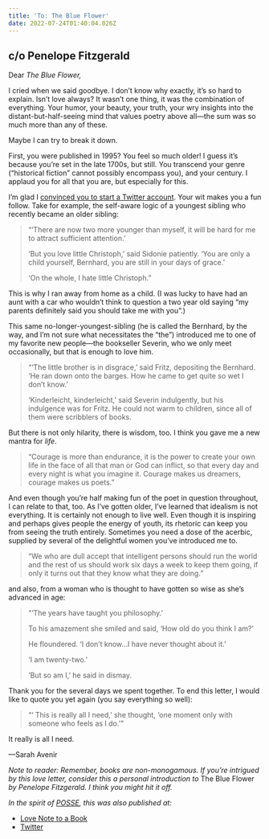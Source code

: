 ```yaml
---
title: 'To: The Blue Flower'
date: 2022-07-24T01:40:04.026Z
---
```


## c/o Penelope Fitzgerald

<p>Dear <em>The Blue Flower,</em></p><p>I cried when we said goodbye. I don’t know why exactly, it’s so hard to explain. Isn’t love always? It wasn’t one thing, it was the combination of everything. Your humor, your beauty, your truth, your wry insights into the distant-but-half-seeing mind that values poetry above all—the sum was so much more than any of these.</p><p>Maybe I can try to break it down.</p><p>First, you were published in 1995? You feel so much older! I guess it’s because you’re set in the late 1700s, but still. You transcend your genre (“historical fiction” cannot possibly encompass you), and your century. I applaud you for all that you are, but especially for this.</p><p>I’m glad I <a href="https://twitter.com/theblueflowerpf">convinced you to start a Twitter account</a>. Your wit makes you a fun follow. Take for example, the self-aware logic of a youngest sibling who recently became an older sibling:</p><blockquote><p>“‘There are now two more younger than myself, it will be hard for me to attract sufficient attention.’</p><p>‘But you love little Christoph,’ said Sidonie patiently. ‘You are only a child yourself, Bernhard, you are still in your days of grace.’</p><p>‘On the whole, I hate little Christoph.”</p></blockquote><p>This is why I ran away from home as a child. (I was lucky to have had an aunt with a car who wouldn’t think to question a two year old saying “my parents definitely said you should take me with you”.)</p><p>This same no-longer-youngest-sibling (he is called the Bernhard, by the way, and I’m not sure what necessitates the “the”) introduced me to one of my favorite new people—the bookseller Severin, who we only meet occasionally, but that is enough to love him.</p><blockquote><p>“‘The little brother is in disgrace,’ said Fritz, depositing the Bernhard. ‘He ran down onto the barges. How he came to get quite so wet I don’t know.’</p><p>‘Kinderleicht, kinderleicht,’ said Severin indulgently, but his indulgence was for Fritz. He could not warm to children, since all of them were scribblers of books.</p></blockquote><p>But there is not only hilarity, there is wisdom, too. I think you gave me a new mantra for <em>life</em>.</p><blockquote><p>“Courage is more than endurance, it is the power to create your own life in the face of all that man or God can inflict, so that every day and every night is what you imagine it. Courage makes us dreamers, courage makes us poets.”</p></blockquote><p>And even though you’re half making fun of the poet in question throughout, I can relate to that, too. As I’ve gotten older, I’ve learned that idealism is not everything. It is certainly not enough to live well. Even though it is inspiring and perhaps gives people the energy of youth, its rhetoric can keep you from seeing the truth entirely. Sometimes you need a dose of the acerbic, supplied by several of the delightful women you’ve introduced me to.</p><blockquote><p>“We who are dull accept that intelligent persons should run the world and the rest of us should work six days a week to keep them going, if only it turns out that they know what they are doing.”</p></blockquote><p>and also, from a woman who is thought to have gotten so wise as she’s advanced in age:</p><blockquote><p>“‘The years have taught you philosophy.’</p><p>To his amazement she smiled and said, ‘How old do you think I am?’</p><p>He floundered. ‘I don’t know…I have never thought about it.’</p><p>‘I am twenty-two.’</p><p>‘But so am I,’ he said in dismay.</p></blockquote><p>Thank you for the several days we spent together. To end this letter, I would like to quote you yet again (you say everything so well):</p><blockquote><p>“‘ This is really all I need,’ she thought, ‘one moment only with someone who feels as I do.’”</p></blockquote><p>It really is all I need.</p><p>—Sarah Avenir</p><p><em>Note to reader: Remember, books are non-monogamous. If you’re intrigued by this love letter, consider this a personal introduction to </em>The Blue Flower<em> by Penelope Fitzgerald. I think you might hit it off.</em></p>

*In the spirit of [POSSE](https://indieweb.org/POSSE), this was also published at:*

* [Love Note to a Book](https://lovenotetoabook.substack.com/p/to-the-blue-flower)
* [Twitter](https://twitter.com/lovenotetoabook/status/1551199214197243904)